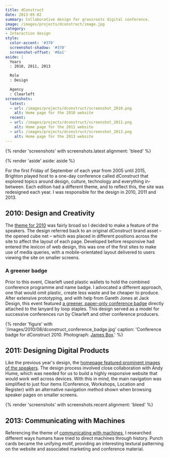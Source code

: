 ```yaml
---
title: dConstruct
date: 2013-05-02
summary: Collaborative design for grassroots digital conference.
image: /images/projects/dconstruct/image.jpg
category:
- Interaction design
style:
  color-accent: '#370'
  screenshot-shadow: '#370'
  screenshot-offset: '#8a1'
aside: |
  Years
  : 2010, 2011, 2013

  Role
  : Design

  Agency
  : Clearleft
screenshots:
  latest:
  - url: /images/projects/dconstruct/screenshot_2010.png
    alt: Home page for the 2010 website
  recent:
  - url: /images/projects/dconstruct/screenshot_2011.png
    alt: Home page for the 2011 website
  - url: /images/projects/dconstruct/screenshot_2013.png
    alt: Home page for the 2013 website
---
```

{% render 'screenshots' with screenshots.latest
  alignment: 'bleed'
%}

{% render 'aside'
  aside: aside
%}

For the first Friday of September of each year from 2005 until 2015, Brighton played host to a one-day conference called dConstruct that explored topics around design, culture, technology and everything in-between. Each edition had a different theme, and to reflect this, the site was redesigned each year. I was responsible for the design in 2010, 2011 and 2013.

## 2010: Design and Creativity

The [theme for 2010][1] was fairly broad so I decided to make a feature of the speakers. The design referred back to an original dConstruct brand asset – the opened cube net – which was placed in different positions across the site to affect the layout of each page. Developed before responsive had entered the lexicon of web design, this was one of the first sites to make use of media queries, with a mobile-orientated layout delivered to users viewing the site on smaller screens.

### A greener badge

Prior to this event, Clearleft used plastic wallets to hold the combined conference programme and name badge. I advocated a different approach, one that would omit plastic, create less waste and be cheaper to produce. After extensive prototyping, and with help from Gareth Jones at Jack Design, this event featured [a greener, paper-only conference badge][2] directly attached to the lanyard by loop staples. This design served as a model for successive conferences run by Clearleft and other conference producers.

{% render 'figure' with '/images/2010/08/dconstruct_conference_badge.jpg'
  caption: 'Conference badge for dConstruct 2010. Photograph: [James Box](https://www.flickr.com/photos/b0xman/4929704982/).'
%}

## 2011: Designing Digital Products

Like the previous year's design, the [homepage featured prominent images of the speakers][3]. The design process involved close collaboration with Andy Hume, which was needed for us to build a highly responsive website that would work well across devices. With this in mind, the main navigation was simplified to just four items (Conference, Workshops, Location and Register) with an alternative navigation method shown when browsing speaker pages on smaller screens.

{% render 'screenshots' with screenshots.recent
  alignment: 'bleed'
%}

## 2013: Communicating with Machines

Referencing the theme of [communicating with machines][4], I researched different ways humans have tried to direct machines through history. Punch cards became the unifying motif, providing an interesting textural patterning on the website and associated marketing and conference material.

[1]: http://2010.dconstruct.org/
[2]: /2010/08/dconstruct_conference_badge
[3]: http://2011.dconstruct.org/
[4]: http://2013.dconstruct.org/
